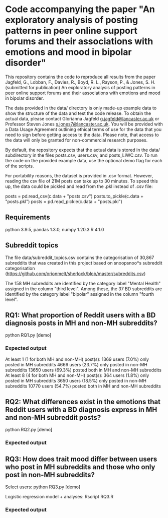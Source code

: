 # Code accompanying the paper "An exploratory analysis of posting patterns in peer online support forums and their associations with emotions and mood in bipolar disorder" 

This repository contains the code to reproduce all results from the paper Jagfeld, G., Lobban, F., Davies, R., Boyd, R. L., Rayson, P., & Jones, S. H. (submitted for publication) An exploratory analysis of posting patterns in peer online support forums and their associations with emotions and mood in bipolar disorder.

The data provided in the data/ directory is only made-up example data to show the structure of the data and test the code release. To obtain the actual data, please contact Glorianna Jagfeld <g.jagfeld@lancaster.ac.uk> or Professor Steven Jones <s.jones7@lancaster.ac.uk>. You will be provided with a Data Usage Agreement outlining ethical terms of use for the data that you need to sign before getting access to the data. Please note, that access to the data will only be granted for non-commercial research purposes.

By default, the repository expects that the actual data is stored in the data/ subdirectory in the files posts.csv, users.csv, and posts_LIWC.csv.
To run the code on the provided example data, use the optional demo flag for each of the scripts.

For portability reasons, the dataset is provided in .csv format. However, reading the csv file of 21M posts can take up to 30 minutes. To speed this up, the data could be pickled and read from the .pkl instead of .csv file:

posts = pd.read_csv(c.data + "posts.csv")
posts.to_pickle(c.data + "posts.pkl")
posts = pd.read_pickle(c.data + "posts.pkl")

## Requirements
python 3.9.5, pandas 1.3.0, numpy 1.20.3
R 4.1.0


## Subreddit topics
The file data/subreddit_topics.csv contains the categorisation of 30,867 subreddits that was created in this project based on snoopsnoo*s subreddit categorisation (https://github.com/orionmelt/sherlock/blob/master/subreddits.csv)

The 158 MH subreddits are identified by the category label "Mental Health" assigned in the column "third level".
Among these, the 37 BD subreddits are identified by the category label "bipolar" assigned in the column "fourth level".

## RQ1: What proportion of Reddit users with a BD diagnosis posts in MH and non-MH subreddits?

python RQ1.py [demo]

### Expected output

At least 1 (1 for both MH and non-MH) post(s):
1369 users (7.0%) only posted in MH subreddits
4666 users (23.7%) only posted in non-MH subreddits
13650 users (69.3%) posted both in MH and non-MH subreddits
At least 8 (4 for both MH and non-MH) post(s):
364 users (1.8%) only posted in MH subreddits
3650 users (18.5%) only posted in non-MH subreddits
10770 users (54.7%) posted both in MH and non-MH subreddits



## RQ2: What differences exist in the emotions that Reddit users with a BD diagnosis express in MH and non-MH subreddit posts?

python RQ2.py [demo]

### Expected output

## RQ3: How does trait mood differ between users who post in MH subreddits and those who only post in non-MH subreddits?

Select users:
python RQ3.py [demo]

Logistic regression model + analyses:
Rscript RQ3.R

### Expected output
